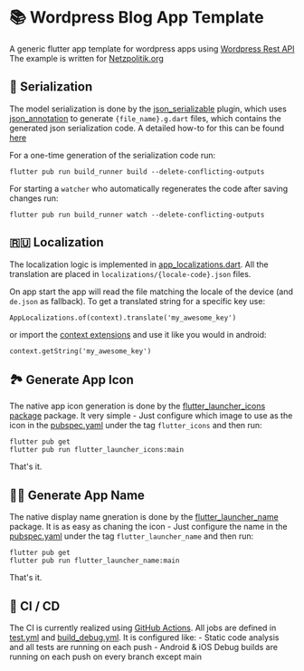 # 📚 Wordpress Blog App Template

A generic flutter app template for wordpress apps using [Wordpress Rest API](https://developer.wordpress.org/rest-api/)
The example is written for [Netzpolitik.org](https://netzpolitik.org/)

## 💾 Serialization

The model serialization is done by the [json_serializable](https://pub.dev/packages/json_serializable) plugin, which uses [json_annotation](https://pub.dev/packages/json_annotation) to generate `{file_name}.g.dart` files, which contains the generated json serialization code.
A detailed how-to for this can be found [here](https://flutter.dev/docs/development/data-and-backend/json)

For a one-time generation of the serialization code run:
```
flutter pub run build_runner build --delete-conflicting-outputs
```

For starting a `watcher` who automatically regenerates the code after saving changes run:
```
flutter pub run build_runner watch --delete-conflicting-outputs
```

## 🇷🇺 Localization

The localization logic is implemented in [app_localizations.dart](lib/localization/app_localizations.dart). 
All the translation are placed in `localizations/{locale-code}.json` files. 

On app start the app will read the file matching the locale of the device (and `de.json` as fallback). To get a translated string for a specific key use:
```
AppLocalizations.of(context).translate('my_awesome_key')
```
or import the [context extensions](lib/extensions/context_ext.dart) and use it like you would in android:
```
context.getString('my_awesome_key')
```

## 🏞 Generate App Icon

The native app icon generation is done by the [flutter_launcher_icons package](https://pub.dev/packages/flutter_launcher_icons) package.
It very simple - Just configure which image to use as the icon in the [pubspec.yaml](pubspec.yaml) under the tag `flutter_icons` and then run:
```
flutter pub get
flutter pub run flutter_launcher_icons:main
```
That's it.

## 👨🏻 Generate App Name

The native display name gneration is done by the [flutter_launcher_name](https://pub.dev/packages/flutter_launcher_name) package.
It is as easy as chaning the icon - Just configure the name in the [pubspec.yaml](pubspec.yaml) under the tag `flutter_launcher_name` and then run:
```
flutter pub get
flutter pub run flutter_launcher_name:main
```
That's it.

## 🚀 CI / CD

The CI is currently realized using [GitHub Actions](https://github.com/features/actions). 
All jobs are defined in [test.yml](.github/workflows/test.yml) and [build_debug.yml](.github/workflows/build_debug.yml).
It is configured like:
    - Static code analysis and all tests are running on each push
    - Android & iOS Debug builds are running on each push on every branch except main 
    
 